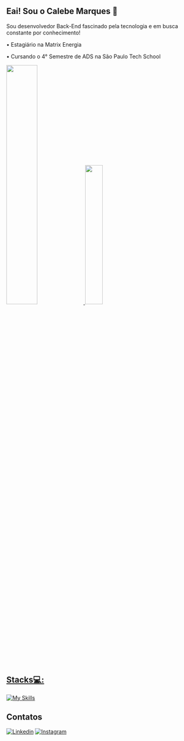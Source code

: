 ## Eai! Sou o Calebe Marques 👋

Sou desenvolvedor Back-End fascinado pela tecnologia e em busca constante por conhecimento!

• Estagiário na Matrix Energia

• Cursando o 4° Semestre de ADS na São Paulo Tech School

<div>
  <a href="https://github.com/calebemqrb">
  <img width="40%" src="https://github-readme-stats.vercel.app/api?username=calebemqrb&show_icons=true&theme=tokyonight"/>
  <img width="30.5%"  src="https://github-readme-stats.vercel.app/api/top-langs/?username=calebemqrb&layout=compact&theme=tokyonight&"/>
<div/>

## Stacks💻: 
[![My Skills](https://skillicons.dev/icons?i=html,css,js,kotlin,react,figma,tailwind,nodejs,java,spring,py,fastapi,selenium,mysql,postgres,azure,aws,gcp,docker,kubernetes,git,github,postman)](https://skillicons.dev)

## Contatos
[![Linkedin](https://img.shields.io/badge/LinkedIn-0077B5?style=for-the-badge&logo=linkedin&logoColor=white)](https://www.linkedin.com/in/calebe-marques-rebou%C3%A7as-20372922a/)
[![Instagram](https://img.shields.io/badge/Instagram-E4405F?style=for-the-badge&logo=instagram&logoColor=white)](https://www.instagram.com/marquesrb_/)

